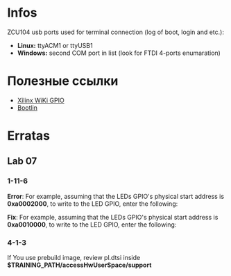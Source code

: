 # Infos
ZCU104 usb ports used for terminal connection (log of boot, login and etc.):

 - **Linux:** ttyACM1 or ttyUSB1
 - **Windows:** second COM port in list (look for FTDI 4-ports enumaration)

# Полезные ссылки
 - [Xilinx WiKi GPIO](https://xilinx-wiki.atlassian.net/wiki/spaces/A/pages/18842398/Linux+GPIO+Driver)
 - [Bootlin](https://bootlin.com/training/)
 
# Erratas

## Lab 07

### 1-11-6

**Error**: For example, assuming that the LEDs GPIO's physical start address is **0xa0002000**, to write to the LED GPIO, enter the following:

**Fix**: For example, assuming that the LEDs GPIO's physical start address is **0xa0010000**, to write to the LED GPIO, enter the following:

### 4-1-3

If You use prebuild image, review pl.dtsi inside **$TRAINING_PATH/accessHwUserSpace/support**